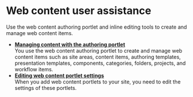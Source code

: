 # Web content user assistance

Use the web content authoring portlet and inline editing tools to create and manage web content items.

-   **[Managing content with the authoring portlet](wcm_ui_authoring.md)**  
You use the web content authoring portlet to create and manage web content items such as site areas, content items, authoring templates, presentation templates, components, categories, folders, projects, and workflow items.
-   **[Editing web content portlet settings](wcm_ui_portlets.md)**  
When you add web content portlets to your site, you need to edit the settings of these portlets.

